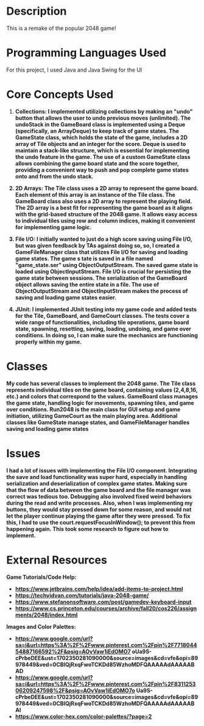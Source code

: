 <h1>Description</h1>
This is a remake of the popular 2048 game!

<h1>Programming Languages Used</h1>
For this project, I used Java and Java Swing for the UI

<h1>Core Concepts Used</h1>

  1. <b>Collections:<b>
  I implemented utilizing collections by making an "undo" button that allows the user to undo previous
   moves (unlimited). The undoStack in the GameBoard class is implemented using a Deque (specifically, an ArrayDeque)
   to keep track of game states. The GameState class, which holds the state of the game, includes a 2D array of Tile
   objects and an integer for the score. Deque is used to maintain a stack-like structure, which is essential for
   implementing the undo feature in the game. The use of a custom GameState class allows combining the game board state
   and the score together, providing a convenient way to push and pop complete game states onto and from the undo stack.

  3. 2D Arrays: The Tile class uses a 2D array to represent the game board. Each element of this array is an instance
  of the Tile class. The GameBoard class also uses a 2D array to represent the playing field. The 2D array is a best
  fit for representing the game board as it aligns with the grid-based structure of the 2048 game. It allows easy
  access to individual tiles using row and column indices, making it convenient for implementing game logic.

  4. File I/O: I initially wanted to just do a high score saving using File I/O, but was given feedback by TAs against
  doing so, so, I created a GameFileManager class that utilizes File I/O for saving and loading game states. The game s
  tate is saved in a file named "game_state.ser" using ObjectOutputStream. The saved game state is loaded using
  ObjectInputStream. File I/O is crucial for persisting the game state between sessions. The serialization of the
  GameBoard object allows saving the entire state in a file. The use of ObjectOutputStream and ObjectInputStream
  makes the process of saving and loading game states easier.

  5. JUnit: I implemented JUnit testing into my game code and added tests  for the Tile, GameBoard, and GameCourt
  classes. The tests cover a wide range of functionalities, including tile operations, game board state, spawning,
  resetting, saving, loading, undoing, and game over conditions. In doing so, I can make sure the mechanics
  are functioning properly within my game.


<h1>Classes</h1>

  My code has several classes to implement the 2048 game. The Tile class represents individual tiles on the game board,
  containing values (2,4,8,16, etc.) and colors that correspond to the values. GameBoard class manages the game state,
  handling logic for movements, spawning tiles, and game over conditions. Run2048 is the main class for GUI setup and
  game initiation,  utilizing GameCourt as the main playing area. Additional classes like GameState manage states,
  and GameFileManager handles saving and loading game states


<h1>Issues</h1>
  I had a lot of issues with implementing the File I/O component. Integrating the save and load functionality was super
   hard, especially in handling serialization and deserialization of complex game states. Making sure that the flow of
   data between the game board and the file manager was correct was tedious too. Debugging also involved fixed
   weird behaviors during the read and write processes. Also, when I was implementing my buttons, they would stay
   pressed down for some reason, and would not let the player continue playing the game after they were pressed. To
   fix this, I had to use the court.requestFocusInWindow(); to prevent this from happening again. This took some
   research to figure out how to implement.


<h1>External Resources</h1>

Game Tutorials/Code Help:

* https://www.jetbrains.com/help/idea/add-items-to-project.html
* https://techvidvan.com/tutorials/java-2048-game/
* https://www.stefanonsoftware.com/post/gamedev-keyboard-input
* https://www.cs.princeton.edu/courses/archive/fall20/cos226/assignments/2048/index.html

Images and Color Palettes:
* https://www.google.com/url?sa=i&url=https%3A%2F%2Fwww.pinterest.com%2Fpin%2F771804454887166592%2F&psig=AOvVaw1iEdOMO7
oUa9S-cPrbeDEE&ust=1702350281090000&source=images&cd=vfe&opi=89978449&ved=0CBIQjRxqFwoTCKDd85WzhoMDFQAAAAAdAAAAABAD
* https://www.google.com/url?sa=i&url=https%3A%2F%2Fwww.pinterest.com%2Fpin%2F831125306209247598%2F&psig=AOvVaw1iEdOMO7o
Ua9S-cPrbeDEE&ust=1702350281090000&source=images&cd=vfe&opi=89978449&ved=0CBIQjRxqFwoTCKDd85WzhoMDFQAAAAAdAAAAABAI
* https://www.color-hex.com/color-palettes/?page=2
